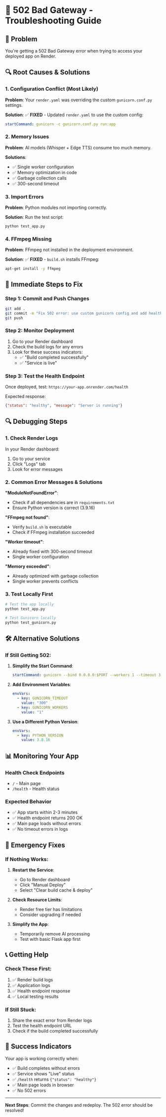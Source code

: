 # 🔧 502 Bad Gateway - Troubleshooting Guide

## 🚨 Problem
You're getting a 502 Bad Gateway error when trying to access your deployed app on Render.

## 🔍 Root Causes & Solutions

### 1. **Configuration Conflict (Most Likely)**
**Problem**: Your `render.yaml` was overriding the custom `gunicorn.conf.py` settings.

**Solution**: ✅ **FIXED** - Updated `render.yaml` to use the custom config:
```yaml
startCommand: gunicorn -c gunicorn.conf.py run:app
```

### 2. **Memory Issues**
**Problem**: AI models (Whisper + Edge TTS) consume too much memory.

**Solutions**:
- ✅ Single worker configuration
- ✅ Memory optimization in code
- ✅ Garbage collection calls
- ✅ 300-second timeout

### 3. **Import Errors**
**Problem**: Python modules not importing correctly.

**Solution**: Run the test script:
```bash
python test_app.py
```

### 4. **FFmpeg Missing**
**Problem**: FFmpeg not installed in the deployment environment.

**Solution**: ✅ **FIXED** - `build.sh` installs FFmpeg:
```bash
apt-get install -y ffmpeg
```

## 🚀 **Immediate Steps to Fix**

### Step 1: Commit and Push Changes
```bash
git add .
git commit -m "Fix 502 error: use custom gunicorn config and add health endpoint"
git push
```

### Step 2: Monitor Deployment
1. Go to your Render dashboard
2. Check the build logs for any errors
3. Look for these success indicators:
   - ✅ "Build completed successfully"
   - ✅ "Service is live"

### Step 3: Test the Health Endpoint
Once deployed, test: `https://your-app.onrender.com/health`

Expected response:
```json
{"status": "healthy", "message": "Server is running"}
```

## 🔍 **Debugging Steps**

### 1. Check Render Logs
In your Render dashboard:
1. Go to your service
2. Click "Logs" tab
3. Look for error messages

### 2. Common Error Messages & Solutions

**"ModuleNotFoundError"**:
- Check if all dependencies are in `requirements.txt`
- Ensure Python version is correct (3.9.16)

**"FFmpeg not found"**:
- Verify `build.sh` is executable
- Check if FFmpeg installation succeeded

**"Worker timeout"**:
- Already fixed with 300-second timeout
- Single worker configuration

**"Memory exceeded"**:
- Already optimized with garbage collection
- Single worker prevents conflicts

### 3. Test Locally First
```bash
# Test the app locally
python test_app.py

# Test Gunicorn locally
python test_gunicorn.py
```

## 🛠️ **Alternative Solutions**

### If Still Getting 502:

1. **Simplify the Start Command**:
   ```yaml
   startCommand: gunicorn --bind 0.0.0.0:$PORT --workers 1 --timeout 300 run:app
   ```

2. **Add Environment Variables**:
   ```yaml
   envVars:
     - key: GUNICORN_TIMEOUT
       value: "300"
     - key: GUNICORN_WORKERS
       value: "1"
   ```

3. **Use a Different Python Version**:
   ```yaml
   envVars:
     - key: PYTHON_VERSION
       value: 3.8.16
   ```

## 📊 **Monitoring Your App**

### Health Check Endpoints
- `/` - Main page
- `/health` - Health status

### Expected Behavior
- ✅ App starts within 2-3 minutes
- ✅ Health endpoint returns 200 OK
- ✅ Main page loads without errors
- ✅ No timeout errors in logs

## 🚨 **Emergency Fixes**

### If Nothing Works:

1. **Restart the Service**:
   - Go to Render dashboard
   - Click "Manual Deploy"
   - Select "Clear build cache & deploy"

2. **Check Resource Limits**:
   - Render free tier has limitations
   - Consider upgrading if needed

3. **Simplify the App**:
   - Temporarily remove AI processing
   - Test with basic Flask app first

## 📞 **Getting Help**

### Check These First:
1. ✅ Render build logs
2. ✅ Application logs
3. ✅ Health endpoint response
4. ✅ Local testing results

### If Still Stuck:
1. Share the exact error from Render logs
2. Test the health endpoint URL
3. Check if the build completed successfully

## 🎯 **Success Indicators**

Your app is working correctly when:
- ✅ Build completes without errors
- ✅ Service shows "Live" status
- ✅ `/health` returns `{"status": "healthy"}`
- ✅ Main page loads in browser
- ✅ No 502 errors

---

**Next Steps**: Commit the changes and redeploy. The 502 error should be resolved! 